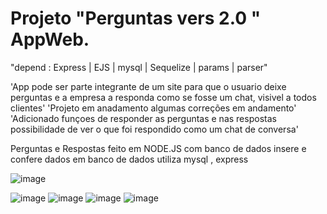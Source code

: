 # Projeto "Perguntas vers 2.0 " AppWeb.

"depend : Express | EJS | mysql | Sequelize  | params |  parser"

'App pode ser parte integrante de um site para que o usuario deixe perguntas e a empresa a responda como se fosse um chat, visivel a todos clientes'
'Projeto em anadamento algumas correções em andamento'
'Adicionado funçoes de responder as perguntas e nas respostas possibilidade de ver o que foi respondido como um chat de conversa'

Perguntas e Respostas feito em NODE.JS com banco de dados insere e confere dados em banco de dados
utiliza mysql , express 

![image](https://user-images.githubusercontent.com/70297459/218264106-31bcb0ba-355e-4a14-a0f5-be0bdf3e9001.png)

![image](https://user-images.githubusercontent.com/70297459/218242252-66554fcc-5d59-4e7f-8855-3a3cd391a9ee.png)
![image](https://user-images.githubusercontent.com/70297459/218242469-cc15d08c-3db4-4fbb-acd4-be454e164518.png)
![image](https://user-images.githubusercontent.com/70297459/218641776-fc7fbdca-f1e0-42f4-b43b-9139082449f4.png)
![image](https://user-images.githubusercontent.com/70297459/218641817-1cb4a37f-8b53-4200-918c-58e866b6b6e8.png)


